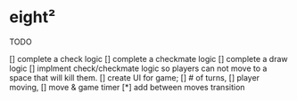 # eight²

TODO

[] complete a check logic
[] complete a checkmate logic
[] complete a draw logic
[] implment check/checkmate logic so  players can not move to a space that will kill them. 
[] create UI for game; 
    [] # of turns, 
    [] player moving, 
    [] move & game timer
[*] add between moves transition